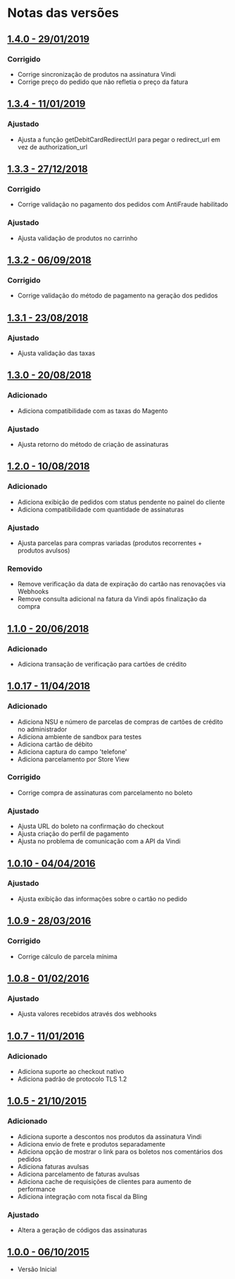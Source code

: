# Notas das versões

## [1.4.0 - 29/01/2019](https://github.com/vindi/vindi-magento/releases/tag/1.4.0)

### Corrigido
- Corrige sincronização de produtos na assinatura Vindi
- Corrige preço do pedido que não refletia o preço da fatura

## [1.3.4 - 11/01/2019](https://github.com/vindi/vindi-magento/releases/tag/1.3.4)

### Ajustado
- Ajusta a função getDebitCardRedirectUrl para pegar o redirect_url em vez de authorization_url

## [1.3.3 - 27/12/2018](https://github.com/vindi/vindi-magento/releases/tag/1.3.3)

### Corrigido
- Corrige validação no pagamento dos pedidos com AntiFraude habilitado

### Ajustado
- Ajusta validação de produtos no carrinho


## [1.3.2 - 06/09/2018](https://github.com/vindi/vindi-magento/releases/tag/1.3.2)

### Corrigido
- Corrige validação do método de pagamento na geração dos pedidos


## [1.3.1 - 23/08/2018](https://github.com/vindi/vindi-magento/releases/tag/1.3.1)

### Ajustado
- Ajusta validação das taxas


## [1.3.0 - 20/08/2018](https://github.com/vindi/vindi-magento/releases/tag/1.3.0)

### Adicionado
- Adiciona compatibilidade com as taxas do Magento

### Ajustado
- Ajusta retorno do método de criação de assinaturas


## [1.2.0 - 10/08/2018](https://github.com/vindi/vindi-magento/releases/tag/1.2.0)

### Adicionado
- Adiciona exibição de pedidos com status pendente no painel do cliente
- Adiciona compatibilidade com quantidade de assinaturas

### Ajustado
- Ajusta parcelas para compras variadas (produtos recorrentes + produtos avulsos)

### Removido
- Remove verificação da data de expiração do cartão nas renovações via Webhooks
- Remove consulta adicional na fatura da Vindi após finalização da compra


## [1.1.0 - 20/06/2018](https://github.com/vindi/vindi-magento/releases/tag/1.1.0)

### Adicionado
- Adiciona transação de verificação para cartões de crédito


## [1.0.17 - 11/04/2018](https://github.com/vindi/vindi-magento/releases/tag/1.0.17)

### Adicionado
- Adiciona NSU e número de parcelas de compras de cartões de crédito no administrador
- Adiciona ambiente de sandbox para testes
- Adiciona cartão de débito
- Adiciona captura do campo 'telefone'
- Adiciona parcelamento por Store View

### Corrigido
- Corrige compra de assinaturas com parcelamento no boleto

### Ajustado
- Ajusta URL do boleto na confirmação do checkout
- Ajusta criação do perfil de pagamento
- Ajusta no problema de comunicação com a API da Vindi


## [1.0.10 - 04/04/2016](https://github.com/vindi/vindi-magento/releases/tag/1.0.10)

### Ajustado
- Ajusta exibição das informações sobre o cartão no pedido


## [1.0.9 - 28/03/2016](https://github.com/vindi/vindi-magento/releases/tag/1.0.9)

### Corrigido
- Corrige cálculo de parcela mínima


## [1.0.8 - 01/02/2016](https://github.com/vindi/vindi-magento/releases/tag/1.0.8)

### Ajustado
- Ajusta valores recebidos através dos webhooks


## [1.0.7 - 11/01/2016](https://github.com/vindi/vindi-magento/releases/tag/1.0.7)

### Adicionado
- Adiciona suporte ao checkout nativo
- Adiciona padrão de protocolo TLS 1.2


## [1.0.5 - 21/10/2015](https://github.com/vindi/vindi-magento/releases/tag/1.0.5)

### Adicionado
- Adiciona suporte a descontos nos produtos da assinatura Vindi
- Adiciona envio de frete e produtos separadamente
- Adiciona opção de mostrar o link para os boletos nos comentários dos pedidos
- Adiciona faturas avulsas
- Adiciona parcelamento de faturas avulsas
- Adiciona cache de requisições de clientes para aumento de performance
- Adiciona integração com nota fiscal da Bling

### Ajustado
- Altera a geração de códigos das assinaturas


## [1.0.0 - 06/10/2015](https://github.com/vindi/vindi-magento/releases/tag/1.0.0)
- Versão Inicial
